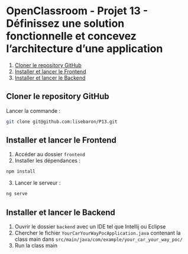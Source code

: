 # OpenClassroom - Projet 13 - Définissez une solution fonctionnelle et concevez l’architecture d’une application
1. [Cloner le repository GitHub](#cloner-le-repository-github)
2. [Installer et lancer le Frontend](#installer-et-lancer-le-frontend)
3. [Installer et lancer le Backend](#installer-et-lancer-le-backend)

## Cloner le repository GitHub
Lancer la commande :
```bash
git clone git@github.com:lisebaron/P13.git
```

## Installer et lancer le Frontend
1. Accéder au dossier ``frontend``
2. Installer les dépendances :
```bash
npm install
```
3. Lancer le serveur :
```bash
ng serve
```

## Installer et lancer le Backend

1. Ouvrir le dossier ``backend`` avec un IDE tel que Intellij ou Eclipse
2. Chercher le fichier ``YourCarYourWayPocApplication.java`` contenant la class main dans ``src/main/java/com/example/your_car_your_way_poc/``
3. Run la class main